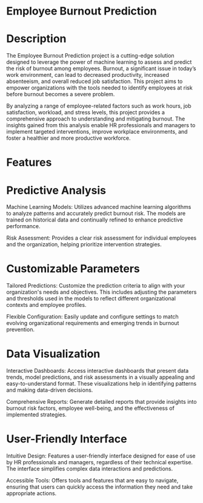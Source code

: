 # Employee Burnout Prediction
# Description
The Employee Burnout Prediction project is a cutting-edge solution designed to leverage the power of machine learning to assess and predict the risk of burnout among employees. Burnout, a significant issue in today’s work environment, can lead to decreased productivity, increased absenteeism, and overall reduced job satisfaction. This project aims to empower organizations with the tools needed to identify employees at risk before burnout becomes a severe problem.

By analyzing a range of employee-related factors such as work hours, job satisfaction, workload, and stress levels, this project provides a comprehensive approach to understanding and mitigating burnout. The insights gained from this analysis enable HR professionals and managers to implement targeted interventions, improve workplace environments, and foster a healthier and more productive workforce.

# Features
# Predictive Analysis
Machine Learning Models: Utilizes advanced machine learning algorithms to analyze patterns and accurately predict burnout risk. The models are trained on historical data and continually refined to enhance predictive performance.

Risk Assessment: Provides a clear risk assessment for individual employees and the organization, helping prioritize intervention strategies.
# Customizable Parameters
Tailored Predictions: Customize the prediction criteria to align with your organization's needs and objectives. This includes adjusting the parameters and thresholds used in the models to reflect different organizational contexts and employee profiles.

Flexible Configuration: Easily update and configure settings to match evolving organizational requirements and emerging trends in burnout prevention.
# Data Visualization
Interactive Dashboards: Access interactive dashboards that present data trends, model predictions, and risk assessments in a visually appealing and easy-to-understand format. These visualizations help in identifying patterns and making data-driven decisions.

Comprehensive Reports: Generate detailed reports that provide insights into burnout risk factors, employee well-being, and the effectiveness of implemented strategies.

# User-Friendly Interface
Intuitive Design: Features a user-friendly interface designed for ease of use by HR professionals and managers, regardless of their technical expertise. The interface simplifies complex data interactions and predictions.

Accessible Tools: Offers tools and features that are easy to navigate, ensuring that users can quickly access the information they need and take appropriate actions.
